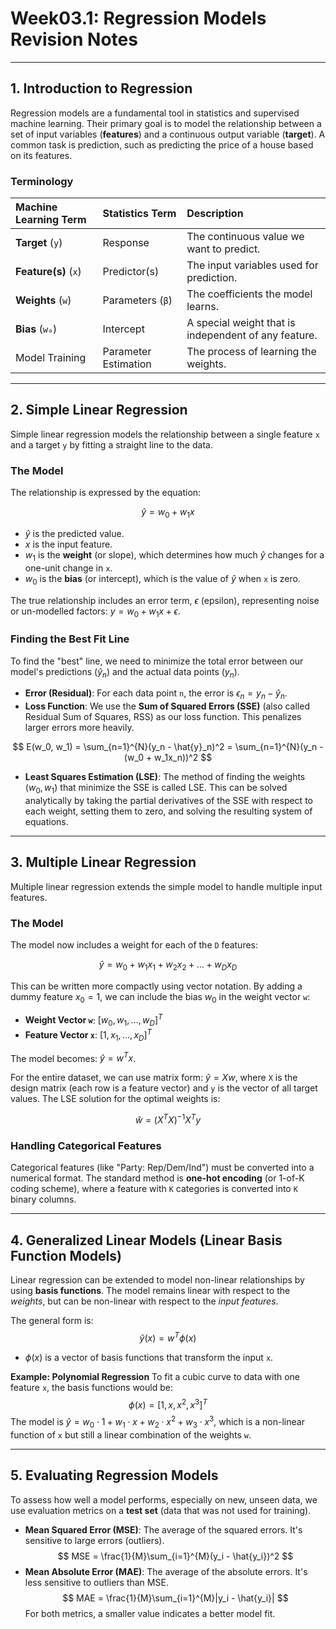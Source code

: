 # Week03.1: Regression Models Revision Notes

---

## 1. Introduction to Regression

Regression models are a fundamental tool in statistics and supervised machine learning. Their primary goal is to model the relationship between a set of input variables (**features**) and a continuous output variable (**target**). A common task is prediction, such as predicting the price of a house based on its features.

### Terminology

| Machine Learning Term | Statistics Term | Description |
| :--- | :--- | :--- |
| **Target** (`y`) | Response | The continuous value we want to predict. |
| **Feature(s)** (`x`) | Predictor(s) | The input variables used for prediction. |
| **Weights** (`w`) | Parameters (`β`) | The coefficients the model learns. |
| **Bias** (`w₀`) | Intercept | A special weight that is independent of any feature. |
| Model Training | Parameter Estimation| The process of learning the weights. |

---

## 2. Simple Linear Regression

Simple linear regression models the relationship between a single feature `x` and a target `y` by fitting a straight line to the data.

### The Model

The relationship is expressed by the equation:

$$
\hat{y} = w_0 + w_1x
$$

-   $\hat{y}$ is the predicted value.
-   $x$ is the input feature.
-   $w_1$ is the **weight** (or slope), which determines how much $\hat{y}$ changes for a one-unit change in `x`.
-   $w_0$ is the **bias** (or intercept), which is the value of $\hat{y}$ when `x` is zero.

The true relationship includes an error term, $\epsilon$ (epsilon), representing noise or un-modelled factors: $y = w_0 + w_1x + \epsilon$.

### Finding the Best Fit Line

To find the "best" line, we need to minimize the total error between our model's predictions ($\hat{y}_n$) and the actual data points ($y_n$).

-   **Error (Residual)**: For each data point `n`, the error is $\epsilon_n = y_n - \hat{y}_n$.
-   **Loss Function**: We use the **Sum of Squared Errors (SSE)** (also called Residual Sum of Squares, RSS) as our loss function. This penalizes larger errors more heavily.

$$
E(w_0, w_1) = \sum_{n=1}^{N}(y_n - \hat{y}_n)^2 = \sum_{n=1}^{N}(y_n - (w_0 + w_1x_n))^2
$$

-   **Least Squares Estimation (LSE)**: The method of finding the weights ($w_0, w_1$) that minimize the SSE is called LSE. This can be solved analytically by taking the partial derivatives of the SSE with respect to each weight, setting them to zero, and solving the resulting system of equations.

---

## 3. Multiple Linear Regression

Multiple linear regression extends the simple model to handle multiple input features.

### The Model

The model now includes a weight for each of the `D` features:

$$
\hat{y} = w_0 + w_1x_1 + w_2x_2 + \dots + w_Dx_D
$$

This can be written more compactly using vector notation. By adding a dummy feature $x_0=1$, we can include the bias $w_0$ in the weight vector `w`:

-   **Weight Vector `w`**: $[w_0, w_1, \dots, w_D]^T$
-   **Feature Vector `x`**: $[1, x_1, \dots, x_D]^T$

The model becomes: $\hat{y} = w^Tx$.

For the entire dataset, we can use matrix form: $\hat{y} = Xw$, where `X` is the design matrix (each row is a feature vector) and `y` is the vector of all target values. The LSE solution for the optimal weights is:

$$
\hat{w} = (X^T X)^{-1}X^T y
$$

### Handling Categorical Features

Categorical features (like "Party: Rep/Dem/Ind") must be converted into a numerical format. The standard method is **one-hot encoding** (or 1-of-K coding scheme), where a feature with `K` categories is converted into `K` binary columns.

---

## 4. Generalized Linear Models (Linear Basis Function Models)

Linear regression can be extended to model non-linear relationships by using **basis functions**. The model remains linear with respect to the *weights*, but can be non-linear with respect to the *input features*.

The general form is:
$$
\hat{y}(x) = w^T\phi(x)
$$
-   $\phi(x)$ is a vector of basis functions that transform the input `x`.

**Example: Polynomial Regression**
To fit a cubic curve to data with one feature `x`, the basis functions would be:
$$
\phi(x) = [1, x, x^2, x^3]^T
$$
The model is $\hat{y} = w_0 \cdot 1 + w_1 \cdot x + w_2 \cdot x^2 + w_3 \cdot x^3$, which is a non-linear function of `x` but still a linear combination of the weights `w`.

---

## 5. Evaluating Regression Models

To assess how well a model performs, especially on new, unseen data, we use evaluation metrics on a **test set** (data that was not used for training).

-   **Mean Squared Error (MSE)**: The average of the squared errors. It's sensitive to large errors (outliers).
    $$
    MSE = \frac{1}{M}\sum_{i=1}^{M}(y_i - \hat{y_i})^2
    $$
-   **Mean Absolute Error (MAE)**: The average of the absolute errors. It's less sensitive to outliers than MSE.
    $$
    MAE = \frac{1}{M}\sum_{i=1}^{M}|y_i - \hat{y_i}|
    $$
For both metrics, a smaller value indicates a better model fit.
